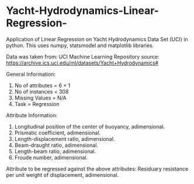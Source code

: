 # Yacht-Hydrodynamics-Linear-Regression-
Application of Linear Regression on Yacht Hydrodynamics Data Set (UCI) in python. 
This uses numpy, statsmodel and matplotlib libraries.

Data was taken from: UCI Machine Learning Repository
source: https://archive.ics.uci.edu/ml/datasets/Yacht+Hydrodynamics#

General Information:
1. No of attributes = 6 + 1
2. No of instances = 308
3. Missing Values = N/A
4. Task = Regression

Attribute Information:
1. Longitudinal position of the center of buoyancy, adimensional.
2. Prismatic coefficient, adimensional. 
3. Length-displacement ratio, adimensional. 
4. Beam-draught ratio, adimensional. 
5. Length-beam ratio, adimensional. 
6. Froude number, adimensional. 

Attribute to be regressed against the above attributes:
Residuary resistance per unit weight of displacement, adimensional. 
